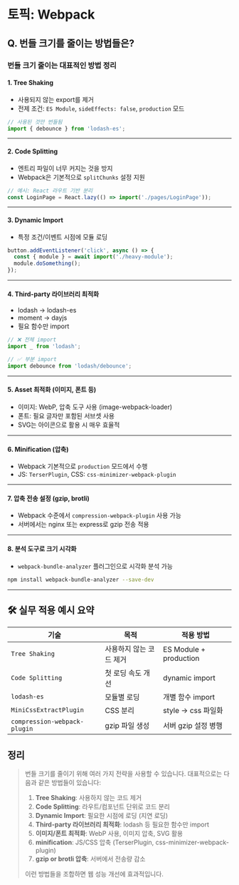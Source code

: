 # 토픽: Webpack

## Q. 번들 크기를 줄이는 방법들은?

### 번들 크기 줄이는 대표적인 방법 정리

#### 1. **Tree Shaking**

- 사용되지 않는 export를 제거
- 전제 조건: `ES Module`, `sideEffects: false`, `production` 모드

```js
// 사용된 것만 번들됨
import { debounce } from 'lodash-es';
```

---

#### 2. **Code Splitting**

- 엔트리 파일이 너무 커지는 것을 방지
- Webpack은 기본적으로 `splitChunks` 설정 지원

```js
// 예시: React 라우트 기반 분리
const LoginPage = React.lazy(() => import('./pages/LoginPage'));
```

---

#### 3. **Dynamic Import**

- 특정 조건/이벤트 시점에 모듈 로딩

```js
button.addEventListener('click', async () => {
  const { module } = await import('./heavy-module');
  module.doSomething();
});
```

---

#### 4. **Third-party 라이브러리 최적화**

- lodash → lodash-es
- moment → dayjs
- 필요 함수만 import

```js
// ❌ 전체 import
import _ from 'lodash';

// ✅ 부분 import
import debounce from 'lodash/debounce';
```

---

#### 5. **Asset 최적화 (이미지, 폰트 등)**

- 이미지: WebP, 압축 도구 사용 (image-webpack-loader)
- 폰트: 필요 글자만 포함된 서브셋 사용
- SVG는 아이콘으로 활용 시 매우 효율적

---

#### 6. **Minification (압축)**

- Webpack 기본적으로 `production` 모드에서 수행
- JS: `TerserPlugin`, CSS: `css-minimizer-webpack-plugin`

---

#### 7. **압축 전송 설정 (gzip, brotli)**

- Webpack 수준에서 `compression-webpack-plugin` 사용 가능
- 서버에서는 nginx 또는 express로 gzip 전송 적용

---

#### 8. **분석 도구로 크기 시각화**

- `webpack-bundle-analyzer` 플러그인으로 시각화 분석 가능

```bash
npm install webpack-bundle-analyzer --save-dev
```

---

## 🛠️ 실무 적용 예시 요약

| 기술                         | 목적                    | 적용 방법              |
| ---------------------------- | ----------------------- | ---------------------- |
| `Tree Shaking`               | 사용하지 않는 코드 제거 | ES Module + production |
| `Code Splitting`             | 첫 로딩 속도 개선       | dynamic import         |
| `lodash-es`                  | 모듈별 로딩             | 개별 함수 import       |
| `MiniCssExtractPlugin`       | CSS 분리                | style → css 파일화     |
| `compression-webpack-plugin` | gzip 파일 생성          | 서버 gzip 설정 병행    |

## 정리

> 번들 크기를 줄이기 위해 여러 가지 전략을 사용할 수 있습니다.
> 대표적으로는 다음과 같은 방법들이 있습니다:
>
> 1. **Tree Shaking**: 사용하지 않는 코드 제거
> 2. **Code Splitting**: 라우트/컴포넌트 단위로 코드 분리
> 3. **Dynamic Import**: 필요한 시점에 로딩 (지연 로딩)
> 4. **Third-party 라이브러리 최적화**: lodash 등 필요한 함수만 import
> 5. **이미지/폰트 최적화**: WebP 사용, 이미지 압축, SVG 활용
> 6. **minification**: JS/CSS 압축 (TerserPlugin, css-minimizer-webpack-plugin)
> 7. **gzip or brotli 압축**: 서버에서 전송량 감소
>
> 이런 방법들을 조합하면 웹 성능 개선에 효과적입니다.